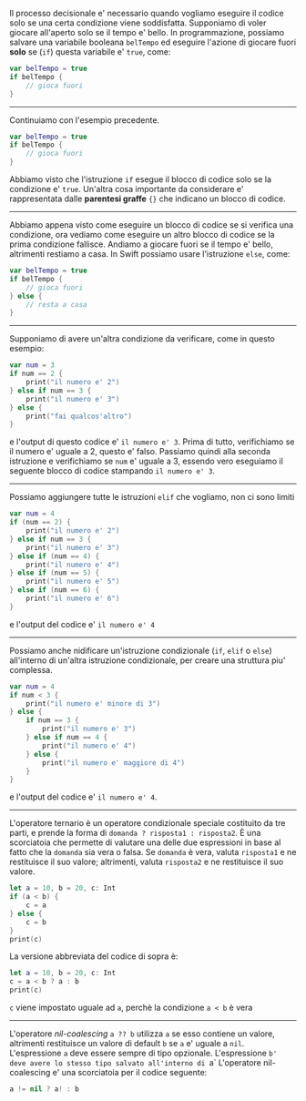 Il processo decisionale e' necessario quando vogliamo eseguire il codice solo se una certa condizione viene soddisfatta.
Supponiamo di voler giocare all'aperto solo se il tempo e' bello.
In programmazione, possiamo salvare una variabile booleana `belTempo` ed eseguire l'azione di giocare fuori **solo** se (`if`) questa variabile e' `true`, come:
```swift
var belTempo = true
if belTempo {
    // gioca fuori
}
```

---

Continuiamo con l'esempio precedente.
```swift
var belTempo = true
if belTempo {
    // gioca fuori
}
```
Abbiamo visto che l'istruzione `if` esegue il blocco di codice solo se la condizione e' `true`.
Un'altra cosa importante da considerare e' rappresentata dalle **parentesi graffe** `{}` che indicano un blocco di codice.

---

Abbiamo appena visto come eseguire un blocco di codice se si verifica una condizione, ora vediamo come eseguire un altro blocco di codice se la prima condizione fallisce.
Andiamo a giocare fuori se il tempo e' bello, altrimenti restiamo a casa.
In Swift possiamo usare l'istruzione `else`, come:
```swift
var belTempo = true
if belTempo {
    // gioca fuori
} else {
    // resta a casa
}
```

---

Supponiamo di avere un'altra condizione da verificare, come in questo esempio:
```swift
var num = 3
if num == 2 {
    print("il numero e' 2")
} else if num == 3 {
    print("il numero e' 3")
} else {
    print("fai qualcos'altro")
}
```
e l'output di questo codice e' `il numero e' 3`.
Prima di tutto, verifichiamo se il numero e' uguale a 2, questo e' falso.
Passiamo quindi alla seconda istruzione e verifichiamo se `num` e' uguale a 3, essendo vero eseguiamo il seguente blocco di codice stampando `il numero e' 3`.

---

Possiamo aggiungere tutte le istruzioni `elif` che vogliamo, non ci sono limiti
```swift
var num = 4
if (num == 2) {
    print("il numero e' 2")
} else if num == 3 {
    print("il numero e' 3")
} else if (num == 4) {
    print("il numero e' 4")
} else if (num == 5) {
    print("il numero e' 5")
} else if (num == 6) {
    print("il numero e' 6")
}
```
e l'output del codice e' `il numero e' 4`

---

Possiamo anche nidificare un'istruzione condizionale (`if`, `elif` o `else`) all'interno di un'altra istruzione condizionale, per creare una struttura piu' complessa.
```swift
var num = 4
if num < 3 {
    print("il numero e' minore di 3")
} else {
    if num == 3 {
        print("il numero e' 3")
    } else if num == 4 {
        print("il numero e' 4")
    } else {
        print("il numero e' maggiore di 4")
    }
}
```
e l'output del codice e' `il numero e' 4`.

---

L'operatore ternario è un operatore condizionale speciale costituito da tre parti, e prende la forma di `domanda ? risposta1 : risposta2`.
È una scorciatoia che permette di valutare una delle due espressioni in base al fatto che la `domanda` sia vera o falsa.
Se `domanda` è vera, valuta `risposta1` e ne restituisce il suo valore; altrimenti, valuta `risposta2` e ne restituisce il suo valore.
```swift
let a = 10, b = 20, c: Int
if (a < b) {
    c = a
} else {
    c = b
}
print(c)
```
La versione abbreviata del codice di sopra è:
```swift
let a = 10, b = 20, c: Int
c = a < b ? a : b
print(c)
```
`c` viene impostato uguale ad `a`, perchè la condizione `a < b` è vera

---

L'operatore _nil-coalescing_ `a ?? b` utilizza `a` se esso contiene un valore, altrimenti restituisce un valore di default `b` se `a` e' uguale a `nil`.
L'espressione `a` deve essere sempre di tipo opzionale.
L'espressione `b' deve avere lo stesso tipo salvato all'interno di `a`
L'operatore nil-coalescing e' una scorciatoia per il codice seguente:
```swift
a != nil ? a! : b
```
